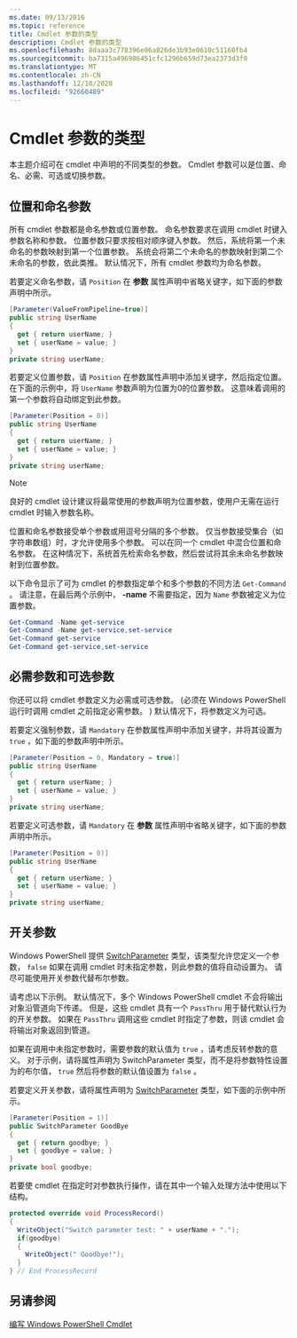 ```yaml
---
ms.date: 09/13/2016
ms.topic: reference
title: Cmdlet 参数的类型
description: Cmdlet 参数的类型
ms.openlocfilehash: 8daaa3c778396e06a826de3b93e0610c51160fb4
ms.sourcegitcommit: ba7315a496986451cfc1296b659d73ea2373d3f0
ms.translationtype: MT
ms.contentlocale: zh-CN
ms.lasthandoff: 12/10/2020
ms.locfileid: "92660489"
---
```

# <a name="types-of-cmdlet-parameters"></a>Cmdlet 参数的类型

本主题介绍可在 cmdlet 中声明的不同类型的参数。 Cmdlet 参数可以是位置、命名、必需、可选或切换参数。

## <a name="positional-and-named-parameters"></a>位置和命名参数

所有 cmdlet 参数都是命名参数或位置参数。 命名参数要求在调用 cmdlet 时键入参数名称和参数。 位置参数只要求按相对顺序键入参数。 然后，系统将第一个未命名的参数映射到第一个位置参数。 系统会将第二个未命名的参数映射到第二个未命名的参数，依此类推。 默认情况下，所有 cmdlet 参数均为命名参数。

若要定义命名参数，请 `Position` 在 **参数** 属性声明中省略关键字，如下面的参数声明中所示。

```csharp
[Parameter(ValueFromPipeline=true)]
public string UserName
{
  get { return userName; }
  set { userName = value; }
}
private string userName;
```

若要定义位置参数，请 `Position` 在参数属性声明中添加关键字，然后指定位置。 在下面的示例中，将 `UserName` 参数声明为位置为0的位置参数。 这意味着调用的第一个参数将自动绑定到此参数。

```csharp
[Parameter(Position = 0)]
public string UserName
{
  get { return userName; }
  set { userName = value; }
}
private string userName;
```

> [!NOTE]
> 良好的 cmdlet 设计建议将最常使用的参数声明为位置参数，使用户无需在运行 cmdlet 时输入参数名称。

位置和命名参数接受单个参数或用逗号分隔的多个参数。 仅当参数接受集合（如字符串数组）时，才允许使用多个参数。 可以在同一个 cmdlet 中混合位置和命名参数。 在这种情况下，系统首先检索命名参数，然后尝试将其余未命名参数映射到位置参数。

以下命令显示了可为 cmdlet 的参数指定单个和多个参数的不同方法 `Get-Command` 。 请注意，在最后两个示例中， **-name** 不需要指定，因为 `Name` 参数被定义为位置参数。

```powershell
Get-Command -Name get-service
Get-Command -Name get-service,set-service
Get-Command get-service
Get-Command get-service,set-service
```

## <a name="mandatory-and-optional-parameters"></a>必需参数和可选参数

你还可以将 cmdlet 参数定义为必需或可选参数。  (必须在 Windows PowerShell 运行时调用 cmdlet 之前指定必需参数。 ) 默认情况下，将参数定义为可选。

若要定义强制参数，请 `Mandatory` 在参数属性声明中添加关键字，并将其设置为 `true` ，如下面的参数声明中所示。

```csharp
[Parameter(Position = 0, Mandatory = true)]
public string UserName
{
  get { return userName; }
  set { userName = value; }
}
private string userName;
```

若要定义可选参数，请 `Mandatory` 在 **参数** 属性声明中省略关键字，如下面的参数声明中所示。

```csharp
[Parameter(Position = 0)]
public string UserName
{
  get { return userName; }
  set { userName = value; }
}
private string userName;
```

## <a name="switch-parameters"></a>开关参数

Windows PowerShell 提供 [SwitchParameter](/dotnet/api/System.Management.Automation.SwitchParameter) 类型，该类型允许您定义一个参数， `false` 如果在调用 cmdlet 时未指定参数，则此参数的值将自动设置为。 请尽可能使用开关参数代替布尔参数。

请考虑以下示例。 默认情况下，多个 Windows PowerShell cmdlet 不会将输出对象沿管道向下传递。 但是，这些 cmdlet 具有一个 `PassThru` 用于替代默认行为的开关参数。 如果在 `PassThru` 调用这些 cmdlet 时指定了参数，则该 cmdlet 会将输出对象返回到管道。

如果在调用中未指定参数时，需要参数的默认值为 `true` ，请考虑反转参数的意义。 对于示例，请将属性声明为 SwitchParameter 类型，而不是将参数特性设置为的布尔值， `true` 然后将参数的[](/dotnet/api/System.Management.Automation.SwitchParameter)默认值设置为 `false` 。

若要定义开关参数，请将属性声明为 [SwitchParameter](/dotnet/api/System.Management.Automation.SwitchParameter) 类型，如下面的示例中所示。

```csharp
[Parameter(Position = 1)]
public SwitchParameter GoodBye
{
  get { return goodbye; }
  set { goodbye = value; }
}
private bool goodbye;
```

若要使 cmdlet 在指定时对参数执行操作，请在其中一个输入处理方法中使用以下结构。

```csharp
protected override void ProcessRecord()
{
  WriteObject("Switch parameter test: " + userName + ".");
  if(goodbye)
  {
    WriteObject(" Goodbye!");
  }
} // End ProcessRecord
```

## <a name="see-also"></a>另请参阅

[编写 Windows PowerShell Cmdlet](./writing-a-windows-powershell-cmdlet.md)
